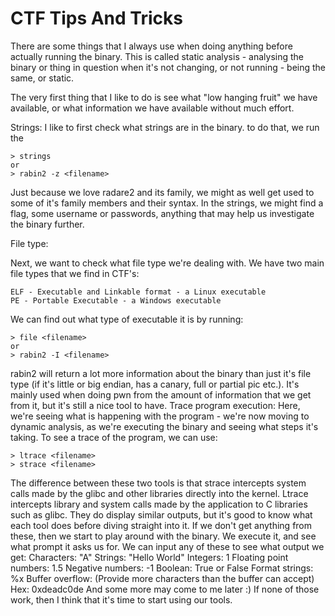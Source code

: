 # CTF Tips And Tricks

There are some things that I always use when doing anything before actually running the binary. This is called static analysis - analysing the binary or thing in question when it's not changing, or not running - being the same, or static.


The very first thing that I like to do is see what "low hanging fruit" we have available, or what information we have available without much effort.


Strings:
I like to first check what strings are in the binary. to do that, we run the 
```
> strings
or
> rabin2 -z <filename>
```

Just because we love radare2 and its family, we might as well get used to some of it's family members and their syntax. In the strings, we might find a flag, some username or passwords, anything that may help us investigate the binary further.


File type:


Next, we want to check what file type we're dealing with. We have two main file types that we find in CTF's:
```
ELF - Executable and Linkable format - a Linux executable
PE - Portable Executable - a Windows executable
```
We can find out what type of executable it is by running:
```
> file <filename>
or
> rabin2 -I <filename>
```
rabin2 will return a lot more information about the binary than just it's file type (if it's little or big endian, has a canary, full or partial pic etc.). It's mainly used when doing pwn from the amount of information that we get from it, but it's still a nice tool to have.
Trace program execution:
Here, we're seeing what is happening with the program - we're now moving to dynamic analysis, as we're executing the binary and seeing what steps it's taking.
To see a trace of the program, we can use:
```
> ltrace <filename>
> strace <filename>
```
The difference between these two tools is that strace intercepts system calls made by the glibc and other libraries  directly into the kernel. Ltrace intercepts library and system calls made by the application to C libraries such as glibc. They do display similar outputs, but it's good to know what each tool does before diving straight into it.
If we don't get anything from these, then we start to play around with the binary. We execute it, and see what prompt it asks us for. We can input any of these to see what output we get:
Characters: "A"
Strings: "Hello World"
Integers: 1
Floating point numbers: 1.5
Negative numbers: -1
Boolean: True or False
Format strings: %x
Buffer overflow: (Provide more characters than the buffer can accept)
Hex: 0xdeadc0de
And some more may come to me later :)
If none of those work, then I think that it's time to start using our tools.
